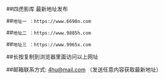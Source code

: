 
##四虎影库 最新地址发布

##`地址一 ：https://www.6698n.com`

##`地址二 ：https://www.9885h.com`

##`地址三 ：https://www.9965x.com`


##长按复制到浏览器里面访问以上网址


##邮箱联系方式: 4hu@mail.com （发送任意内容获取最新地址）
